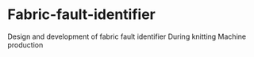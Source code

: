 # Fabric-fault-identifier
Design and development of fabric fault identifier During knitting Machine production
